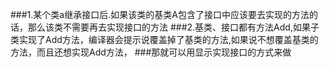 ###1.某个类a继承接口后.如果该类的基类A包含了接口中应该要去实现的方法的话，那么该类不需要再去实现接口的方法
###2.基类、接口都有方法Add,如果子类实现了Add方法，编译器会提示说覆盖掉了基类的方法,如果说不想覆盖基类的方法，而且还想实现Add方法，
###那就可以用显示实现接口的方式来做
